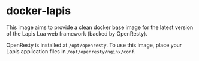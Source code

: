 docker-lapis
============

This image aims to provide a clean docker base image for the latest version of the Lapis Lua web framework (backed by OpenResty).

OpenResty is installed at `/opt/openresty`. To use this image, place your Lapis application files in `/opt/openresty/nginx/conf`.

